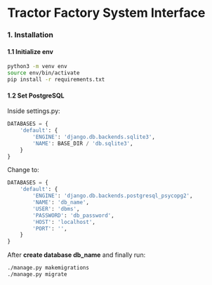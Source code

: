 # Tractor Factory System Interface

### 1. Installation
#### 1.1 Initialize env
```bash
python3 -m venv env
source env/bin/activate
pip install -r requirements.txt
```
#### 1.2 Set PostgreSQL

Inside settings.py:
```python
DATABASES = {
    'default': {
        'ENGINE': 'django.db.backends.sqlite3',
        'NAME': BASE_DIR / 'db.sqlite3',
    }
}
```
Change to:
```python
DATABASES = {
    'default': {
        'ENGINE': 'django.db.backends.postgresql_psycopg2',
        'NAME': 'db_name',
        'USER': 'dbms',
        'PASSWORD': 'db_password',
        'HOST': 'localhost',
        'PORT': '',
    }
}
```
After **create database db_name** and finally run:
```bash
./manage.py makemigrations
./manage.py migrate
```